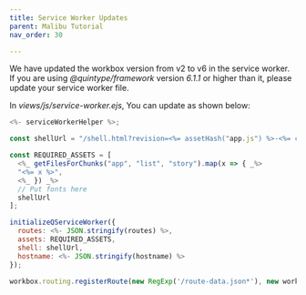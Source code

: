 ```yaml
---
title: Service Worker Updates
parent: Malibu Tutorial
nav_order: 30

---
```


We have updated the workbox version from v2 to v6 in the service worker. If you are using *@quintype/framework* version *6.1.1* or higher than it, please update your service worker file.

In _views/js/service-worker.ejs_, You can update as shown below:

```javascript
<%- serviceWorkerHelper %>;

const shellUrl = "/shell.html?revision=<%= assetHash("app.js") %>-<%= configVersion %>";

const REQUIRED_ASSETS = [
  <%_ getFilesForChunks("app", "list", "story").map(x => { _%>
  "<%= x %>",
  <%_ }) _%>
  // Put fonts here
  shellUrl
];

initializeQServiceWorker({
  routes: <%- JSON.stringify(routes) %>,
  assets: REQUIRED_ASSETS,
  shell: shellUrl,
  hostname: <%- JSON.stringify(hostname) %>
});

workbox.routing.registerRoute(new RegExp('/route-data.json*'), new workbox.strategies.NetworkFirst());

```
